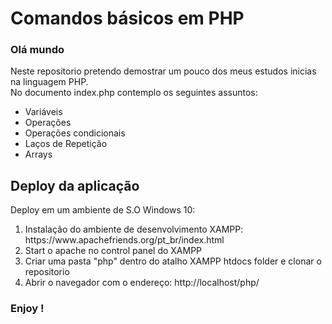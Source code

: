 # Comandos básicos em PHP 

### Olá mundo

Neste repositorio pretendo demostrar um pouco dos meus estudos inicias na linguagem PHP.<br>
No documento index.php contemplo os seguintes assuntos:

<ul>
  <li>Variáveis</li>  
  <li>Operações</li>
  <li>Operações condicionais</li>
  <li>Laços de Repetição</li>
  <li>Arrays</li>
</ul>


## Deploy da aplicação 

Deploy em um ambiente de S.O Windows 10:
<ol>
  <li>Instalação do ambiente de desenvolvimento XAMPP: https://www.apachefriends.org/pt_br/index.html </li>
  <li>Start o apache no control panel do XAMPP</li>
  <li>Criar uma pasta "php" dentro do atalho XAMPP htdocs folder e clonar o repositorio</li>
  <li>Abrir o navegador com o endereço: http://localhost/php/</li>
</ol>

### Enjoy !

